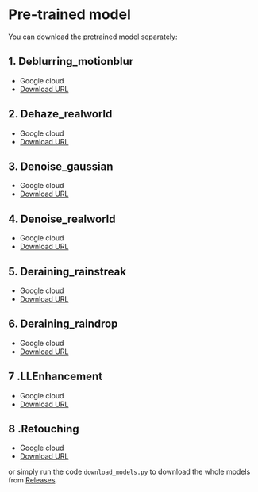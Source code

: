 # Pre-trained model  

You can download the pretrained model separately: 
## 1. Deblurring_motionblur  
- Google cloud  
- [Download URL](https://github.com/FanChiMao/SRMNet-thesis/releases/download/v0.0/Deblurring_motionblur.pth)  
## 2. Dehaze_realworld  
- Google cloud  
- [Download URL](https://github.com/FanChiMao/SRMNet-thesis/releases/download/v0.0/Dehaze_realworld.pth)  
## 3. Denoise_gaussian  
- Google cloud  
- [Download URL](https://github.com/FanChiMao/SRMNet-thesis/releases/download/v0.0/Denoise_gaussian.pth)  
## 4. Denoise_realworld  
- Google cloud  
- [Download URL](https://github.com/FanChiMao/SRMNet-thesis/releases/download/v0.0/Denoise_realworld.pth)  
## 5. Deraining_rainstreak  
- Google cloud  
- [Download URL](https://github.com/FanChiMao/SRMNet-thesis/releases/download/v0.0/Deraining_rainstreak.pth)  
## 6. Deraining_raindrop  
- Google cloud  
- [Download URL](https://github.com/FanChiMao/SRMNet-thesis/releases/download/v0.0/Deraining_raindrop.pth)   
## 7 .LLEnhancement  
- Google cloud  
- [Download URL](https://github.com/FanChiMao/SRMNet-thesis/releases/download/v0.0/LLEnhancement.pth)  
## 8 .Retouching  
- Google cloud  
- [Download URL](https://github.com/FanChiMao/SRMNet-thesis/releases/download/v0.0/Retouching.pth)  

or simply run the code `download_models.py` to download the whole models from [Releases](https://github.com/FanChiMao/SRMNet-thesis/releases).  
